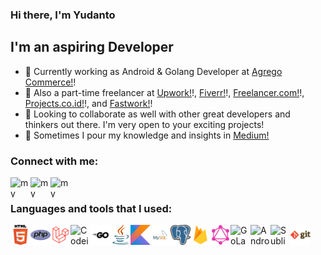 ### Hi there, I'm Yudanto

## I'm an aspiring Developer
- 🔭 Currently working as Android & Golang Developer at [Agrego Commerce!][agrego]!
- 🔭 Also a part-time freelancer at [Upwork!][agrego]!, [Fiverr!][agrego]!, [Freelancer.com!][agrego]!, [Projects.co.id!][agrego]!, and [Fastwork!][agrego]!
- 🔭 Looking to collaborate as well with other great developers and thinkers out there. I'm very open to your exciting projects!
- 🔭 Sometimes I pour my knowledge and insights in [Medium!][medium]

### Connect with me:
[<img align="left" alt="my gmail" height="32" width="32" src="https://cdn.jsdelivr.net/npm/simple-icons@v3/icons/gmail.svg"/>][gmail]
[<img align="left" alt="my outlook mail" height="32" width="32" src="https://cdn.jsdelivr.net/npm/simple-icons@v3/icons/microsoftoutlook.svg"/>][outlook]
[<img align="left" alt="my linkedin" height="32" width="32" src="https://cdn.jsdelivr.net/npm/simple-icons@v3/icons/linkedin.svg"/>][linkedin]

<br />

### Languages and tools that I used:
<img align="left" alt="HTML" height="32" width="32" src="https://raw.githubusercontent.com/github/explore/80688e429a7d4ef2fca1e82350fe8e3517d3494d/topics/html/html.png" />
<img align="left" alt="PHP" height="32" width="32" src="https://raw.githubusercontent.com/github/explore/ccc16358ac4530c6a69b1b80c7223cd2744dea83/topics/php/php.png" />
<img align="left" alt="Laravel" height="32" width="32" src="https://raw.githubusercontent.com/github/explore/56a826d05cf762b2b50ecbe7d492a839b04f3fbf/topics/laravel/laravel.png" />
<img align="left" alt="Codeigniter" height="32" width="32" src="https://www.codeigniter.com/assets/images/codeigniter4logo.png" />
<img align="left" alt="Golang" height="32" width="32" src="https://raw.githubusercontent.com/github/explore/80688e429a7d4ef2fca1e82350fe8e3517d3494d/topics/go/go.png" />
<img align="left" alt="Java" height="32" width="32" src="https://raw.githubusercontent.com/github/explore/80688e429a7d4ef2fca1e82350fe8e3517d3494d/topics/java/java.png" />
<img align="left" alt="Kotlin" height="32" width="32" src="https://raw.githubusercontent.com/github/explore/80688e429a7d4ef2fca1e82350fe8e3517d3494d/topics/kotlin/kotlin.png" />
<img align="left" alt="MySQL" height="32" width="32" src="https://raw.githubusercontent.com/github/explore/80688e429a7d4ef2fca1e82350fe8e3517d3494d/topics/mysql/mysql.png" />
<img align="left" alt="PostgreSQL" height="32" width="32" src="https://raw.githubusercontent.com/github/explore/80688e429a7d4ef2fca1e82350fe8e3517d3494d/topics/postgresql/postgresql.png" />
<img align="left" alt="Firebase" height="32" width="32" src="https://raw.githubusercontent.com/github/explore/80688e429a7d4ef2fca1e82350fe8e3517d3494d/topics/firebase/firebase.png" />
<img align="left" alt="GraphQL" height="32" width="32" src="https://raw.githubusercontent.com/github/explore/5c058a388828bb5fde0bcafd4bc867b5bb3f26f3/topics/graphql/graphql.png" />
<img align="left" alt="GoLand" height="32" width="32" src="https://resources.jetbrains.com/storage/products/goland/img/meta/goland_logo_300x300.png" />
<img align="left" alt="Android Studio" height="32" width="32" src="https://upload.wikimedia.org/wikipedia/commons/thumb/3/34/Android_Studio_icon.svg/1024px-Android_Studio_icon.svg.png" />
<img align="left" alt="Sublime Text" height="32" width="32" src="https://upload.wikimedia.org/wikipedia/en/d/d2/Sublime_Text_3_logo.png" />
<img align="left" alt="Git" height="32" width="32" src="https://raw.githubusercontent.com/github/explore/80688e429a7d4ef2fca1e82350fe8e3517d3494d/topics/git/git.png" />

<br />
<br />

[agrego]: https://agrego.id/
[gmail]: youdant@gmail.com
[outlook]: yudantoanas@hotmail.com
[linkedin]: https://linkedin.com/in/yudantoanas
[medium]: https://medium.com/@yudanto